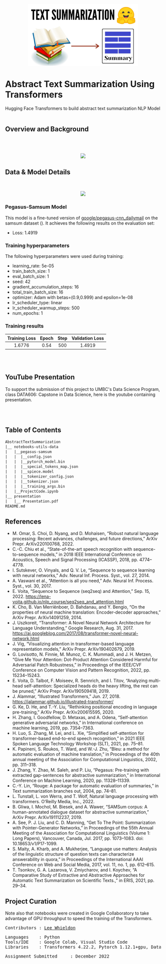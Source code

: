 

<p align="center">
<img src="notebooks+utils+data\TextSummarizationImg.jpg" height=200 />
</p>

# <b>Abstract Text Summarization Using Transformers</b>
Hugging Face Transformers to build abstract text summarization NLP Model
<br>
<br>
## <b>Overview and Background</b>
<br>
<br>
<p align="center">
<img src="notebooks+utils+data\pegasus-samsum\AbstractiveTextSummarization.png" height=200 />
</p>




## <b>Data & Model Details</b>
<br>
<p align="center">
<img src="notebooks+utils+data\pegasus-samsum\SAMsum_sample.png" height=300 />
</p>

### <b>Pegasus-Samsum Model</b>

This model is a fine-tuned version of [google/pegasus-cnn_dailymail](https://huggingface.co/google/pegasus-cnn_dailymail) on the samsum dataset ().
It achieves the following results on the evaluation set:
- Loss: 1.4919
### <b>Training hyperparameters</b>

The following hyperparameters were used during training:
- learning_rate: 5e-05
- train_batch_size: 1
- eval_batch_size: 1
- seed: 42
- gradient_accumulation_steps: 16
- total_train_batch_size: 16
- optimizer: Adam with betas=(0.9,0.999) and epsilon=1e-08
- lr_scheduler_type: linear
- lr_scheduler_warmup_steps: 500
- num_epochs: 1
### <b>Training results</b>

| Training Loss | Epoch | Step | Validation Loss |
|:-------------:|:-----:|:----:|:---------------:|
| 1.6776        | 0.54  | 500  | 1.4919          |

<br>
<br>


## <b>YouTube Presentation</b>

To support the submission of this project to UMBC's Data Science Program, class DATA606: Capstone in Data Science, here is the youtube containing presentation. 

<br>
<br>

## <b>Table of Contents</b>
```
AbstractTextSummarization
|__ notebooks-utils-data
|   |__pegasus-samsum
|   |  |__config.json
|   |  |__pytorch_model.bin
|   |  |__special_tokens_map.json
|   |  |__spiece.model
|   |  |__tokenizer_config.json
|   |  |__tokenizer.json
|   |  |__training_args.bin
|   |__ProjectCode.ipynb
|__ presentation
|   |__ Presentation.pdf
README.md
```

## References
- M. Omar, S. Choi, D. Nyang, and D. Mohaisen, “Robust natural language processing: Recent advances, challenges, and future directions,” ArXiv Prepr. ArXiv220100768, 2022.
- C.-C. Chiu et al., “State-of-the-art speech recognition with sequence-to-sequence models,” in 2018 IEEE International Conference on Acoustics, Speech and Signal Processing (ICASSP), 2018, pp. 4774–4778.
- I. Sutskever, O. Vinyals, and Q. V. Le, “Sequence to sequence learning with neural networks,” Adv. Neural Inf. Process. Syst., vol. 27, 2014.
- A. Vaswani et al., “Attention is all you need,” Adv. Neural Inf. Process. Syst., vol. 30, 2017.
- E. Voita, “Sequence to Sequence (seq2seq) and Attention,” Sep. 15, 2022. https://lena-voita.github.io/nlp_course/seq2seq_and_attention.html
- K. Cho, B. Van Merriënboer, D. Bahdanau, and Y. Bengio, “On the properties of neural machine translation: Encoder-decoder approaches,” ArXiv Prepr. ArXiv14091259, 2014.
- J. Uszkoreit, “Transformer: A Novel Neural Network Architecture for Language Understanding,” Google Research, Aug. 31, 2017. https://ai.googleblog.com/2017/08/transformer-novel-neural-network.html
- J. Vig, “Visualizing attention in transformer-based language representation models,” ArXiv Prepr. ArXiv190402679, 2019.
- G. Lovisotto, N. Finnie, M. Munoz, C. K. Mummadi, and J. H. Metzen, “Give Me Your Attention: Dot-Product Attention Considered Harmful for Adversarial Patch Robustness,” in Proceedings of the IEEE/CVF Conference on Computer Vision and Pattern Recognition, 2022, pp. 15234–15243.
- E. Voita, D. Talbot, F. Moiseev, R. Sennrich, and I. Titov, “Analyzing multi-head self-attention: Specialized heads do the heavy lifting, the rest can be pruned,” ArXiv Prepr. ArXiv190509418, 2019.
- J. Alammar, “Illustrated Transformers,” Jun. 27, 2018. https://jalammar.github.io/illustrated-transformer/
- G. Ke, D. He, and T.-Y. Liu, “Rethinking positional encoding in language pre-training,” ArXiv Prepr. ArXiv200615595, 2020.
- H. Zhang, I. Goodfellow, D. Metaxas, and A. Odena, “Self-attention generative adversarial networks,” in International conference on machine learning, 2019, pp. 7354–7363.
- H. Luo, S. Zhang, M. Lei, and L. Xie, “Simplified self-attention for transformer-based end-to-end speech recognition,” in 2021 IEEE Spoken Language Technology Workshop (SLT), 2021, pp. 75–81.
- K. Papineni, S. Roukos, T. Ward, and W.-J. Zhu, “Bleu: a method for automatic evaluation of machine translation,” in Proceedings of the 40th annual meeting of the Association for Computational Linguistics, 2002, pp. 311–318.
- J. Zhang, Y. Zhao, M. Saleh, and P. Liu, “Pegasus: Pre-training with extracted gap-sentences for abstractive summarization,” in International Conference on Machine Learning, 2020, pp. 11328–11339.
- C.-Y. Lin, “Rouge: A package for automatic evaluation of summaries,” in Text summarization branches out, 2004, pp. 74–81.
- L. Tunstall, L. von Werra, and T. Wolf, Natural language processing with transformers.  O’Reilly Media, Inc., 2022.
- B. Gliwa, I. Mochol, M. Biesek, and A. Wawer, “SAMSum corpus: A human-annotated dialogue dataset for abstractive summarization,” ArXiv Prepr. ArXiv191112237, 2019.
- A. See, P. J. Liu, and C. D. Manning, “Get To The Point: Summarization with Pointer-Generator Networks,” in Proceedings of the 55th Annual Meeting of the Association for Computational Linguistics (Volume 1: Long Papers), Vancouver, Canada, Jul. 2017, pp. 1073–1083. doi: 10.18653/v1/P17-1099.
- S. Maity, A. Kharb, and A. Mukherjee, “Language use matters: Analysis of the linguistic structure of question texts can characterize answerability in quora,” in Proceedings of the International AAAI Conference on Web and Social Media, 2017, vol. 11, no. 1, pp. 612–615.
- T. Tsonkov, G. A. Lazarova, V. Zmiycharov, and I. Koychev, “A Comparative Study of Extractive and Abstractive Approaches for Automatic Text Summarization on Scientific Texts.,” in ERIS, 2021, pp. 29–34.

## Project Curation

Note also that notebooks were created in Google Collaboratory to take advantage of GPU throughput to speed the training of the Transformers.
<br>
<pre>
Contributors : <a href=https://github.com/Lwhieldon>Lee Whieldon</a>
</pre>

<pre>
Languages    : Python
Tools/IDE    : Google Colab, Visual Studio Code
Libraries    : Transformers 4.22.2, Pytorch 1.12.1+gpu, Datasets 2.4.0, Tokenizers 0.12.1
</pre>
<pre>
Assignment Submitted     : December 2022
</pre>

